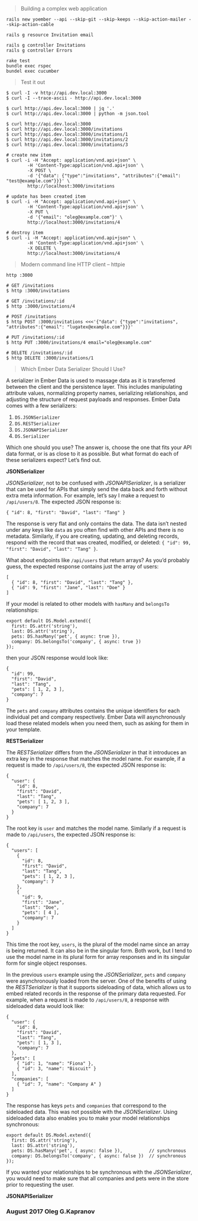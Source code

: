 > Building a complex web application

```
rails new yoember --api --skip-git --skip-keeps --skip-action-mailer --skip-action-cable

rails g resource Invitation email

rails g controller Invitations
rails g controller Errors

rake test
bundle exec rspec
bundel exec cucumber
```

> Test it out

```
$ curl -I -v http://api.dev.local:3000
$ curl -I --trace-ascii - http://api.dev.local:3000

$ curl http://api.dev.local:3000 | jq '.'
$ curl http://api.dev.local:3000 | python -m json.tool

$ curl http://api.dev.local:3000
$ curl http://api.dev.local:3000/invitations
$ curl http://api.dev.local:3000/invitations/1
$ curl http://api.dev.local:3000/invitations/2
$ curl http://api.dev.local:3000/invitations/3

# create new item
$ curl -i -H "Accept: application/vnd.api+json" \
        -H 'Content-Type:application/vnd.api+json' \
        -X POST \
        -d '{"data": {"type":"invitations", "attributes":{"email": "test@example.com"}}}' \
        http://localhost:3000/invitations

# update has been created item
$ curl -i -H "Accept: application/vnd.api+json" \
        -H 'Content-Type:application/vnd.api+json' \
        -X PUT \
        -d '{"email": "oleg@example.com"}' \
        http://localhost:3000/invitations/4

# destroy item
$ curl -i -H "Accept: application/vnd.api+json" \
        -H 'Content-Type:application/vnd.api+json' \
        -X DELETE \
        http://localhost:3000/invitations/4
```
> Modern command line HTTP client – httpie

```
http :3000

# GET /invitations
$ http :3000/invitations

# GET /invitations/:id
$ http :3000/invitations/4

# POST /invitations
$ http POST :3000/invitations <<<'{"data": {"type":"invitations", "attributes":{"email": "lugatex@example.com"}}}'

# PUT /invitations/:id
$ http PUT :3000/invitations/4 email="oleg@example.com"

# DELETE /invitations/:id
$ http DELETE :3000/invitations/1
```

> Which Ember Data Serializer Should I Use?

A serializer in Ember Data is used to massage data as it is transferred
between the client and the persistence layer. This includes manipulating
attribute values, normalizing property names, serializing relationships,
and adjusting the structure of request payloads and responses. Ember
Data comes with a few serializers:

1. `DS.JSONSerializer`
2. `DS.RESTSerializer`
3. `DS.JSONAPISerializer`
4. `DS.Serializer`

Which one should you use? The answer is, choose the one that fits your
API data format, or is as close to it as possible. But what format do
each of these serializers expect? Let’s find out.

**JSONSerializer**

*JSONSerializer*, not to be confused with *JSONAPISerializer*, is a
serializer that can be used for APIs that simply send the data back and
forth without extra meta information. For example, let’s say I make a
request to `/api/users/8`. The expected JSON response is:

```
{ "id": 8, "first": "David", "last": "Tang" }
```

The response is very flat and only contains the data. The data isn’t
nested under any keys like `data` as you often find with other APIs and
there is no metadata. Similarly, if you are creating, updating, and
deleting records, respond with the record that was created, modified, or
deleted: `{ "id": 99, "first": "David", "last": "Tang" }`.

What about endpoints like `/api/users`  that return arrays? As you’d
probably guess, the expected response contains just the array of users:

```
[
  { "id": 8, "first": "David", "last": "Tang" },
  { "id": 9, "first": "Jane", "last": "Doe" }
]
```

If your model is related to other models with `hasMany` and `belongsTo`
relationships:

```
export default DS.Model.extend({
  first: DS.attr('string'),
  last: DS.attr('string'),
  pets: DS.hasMany('pet', { async: true }),
  company: DS.belongsTo('company', { async: true })
});
```

then your JSON response would look like:

```
{
  "id": 99,
  "first": "David",
  "last": "Tang",
  "pets": [ 1, 2, 3 ],
  "company": 7
}
```

The `pets` and `company` attributes contains the unique identifiers for
each individual pet and company respectively. Ember Data will
asynchronously load these related models when you need them, such as
asking for them in your template.

**RESTSerializer**

The *RESTSerializer* differs from the *JSONSerializer* in that it
introduces an extra key in the response that matches the model name.
For example, if a request is made to `/api/users/8`, the expected JSON
response is:

```
{
  "user": {
    "id": 8,
    "first": "David",
    "last": "Tang",
    "pets": [ 1, 2, 3 ],
    "company": 7
  }
}
```

The root key is `user` and matches the model name. Similarly if a
request is made to `/api/users`, the expected JSON response is:

```
{
  "users": [
    {
      "id": 8,
      "first": "David",
      "last": "Tang",
      "pets": [ 1, 2, 3 ],
      "company": 7
    },
    {
      "id": 9,
      "first": "Jane",
      "last": "Doe",
      "pets": [ 4 ],
      "company": 7
    }
  ]
}
```

This time the root key, `users`, is the plural of the model name since
an array is being returned. It can also be in the singular form. Both
work, but I tend to use the model name in its plural form for array
responses and in its singular form for single object responses.

In the previous `users` example using the *JSONSerializer*, `pets` and
`company` were asynchronously loaded from the server. One of the
benefits of using the *RESTSerializer*  is that it supports
sideloading of data, which allows us to embed related records in the
response of the primary data requested. For example, when a request is
made to `/api/users/8`, a response with sideloaded data would look like:

```
{
  "user": {
    "id": 8,
    "first": "David",
    "last": "Tang",
    "pets": [ 1, 3 ],
    "company": 7
  },
  "pets": [
    { "id": 1, "name": "Fiona" },
    { "id": 3, "name": "Biscuit" }
  ],
  "companies": [
    { "id": 7, "name": "Company A" }
  ]
}
```

The response has keys `pets` and `companies` that correspond to the
sideloaded data. This was not possible with the *JSONSerializer*.
Using sideloaded data also enables you to make your model relationships
synchronous:

```
export default DS.Model.extend({
  first: DS.attr('string'),
  last: DS.attr('string'),
  pets: DS.hasMany('pet', { async: false }),          // synchronous
  company: DS.belongsTo('company', { async: false })  // synchronous
});
```

If you wanted your relationships to be synchronous with the
*JSONSerializer*, you would need to make sure that all companies
and pets were in the store prior to requesting the user.

**JSONAPISerializer**

### August 2017 Oleg G.Kapranov
